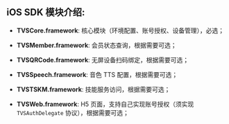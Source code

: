 ## iOS SDK 模块介绍:

* **TVSCore.framework**: 核心模块（环境配置、账号授权、设备管理），必选； 

* **TVSMember.framework**: 会员状态查询，根据需要可选；

* **TVSQRCode.framework**: 无屏设备扫码绑定，根据需要可选；

* **TVSSpeech.framework**: 音色 TTS 配置，根据需要可选； 

* **TVSTSKM.framework**: 技能服务访问，根据需要可选；

* **TVSWeb.framework**: H5 页面，支持自己实现账号授权（须实现 `TVSAuthDelegate` 协议），根据需要可选；
